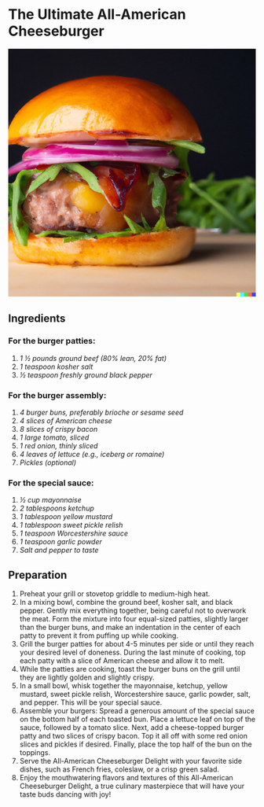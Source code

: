 # The Ultimate All-American Cheeseburger

![Cheeseburger](recipes/all_american_cheeseburger.jpg)

## Ingredients
### **For the burger patties:**
1. *1 ½ pounds ground beef (80% lean, 20% fat)*
2. *1 teaspoon kosher salt*
3. *½ teaspoon freshly ground black pepper*
### **For the burger assembly:**
1. *4 burger buns, preferably brioche or sesame seed*
2. *4 slices of American cheese*
3. *8 slices of crispy bacon*
4. *1 large tomato, sliced*
5. *1 red onion, thinly sliced*
6. *4 leaves of lettuce (e.g., iceberg or romaine)*
7. *Pickles (optional)*
### **For the special sauce:**
1. *½ cup mayonnaise*
2. *2 tablespoons ketchup*
3. *1 tablespoon yellow mustard*
4. *1 tablespoon sweet pickle relish*
5. *1 teaspoon Worcestershire sauce*
6. *1 teaspoon garlic powder*
7. *Salt and pepper to taste*


## Preparation
1. Preheat your grill or stovetop griddle to medium-high heat.
2. In a mixing bowl, combine the ground beef, kosher salt, and black pepper. Gently mix everything together, being careful not to overwork the meat. Form the mixture into four equal-sized patties, slightly larger than the burger buns, and make an indentation in the center of each patty to prevent it from puffing up while cooking.
3. Grill the burger patties for about 4-5 minutes per side or until they reach your desired level of doneness. During the last minute of cooking, top each patty with a slice of American cheese and allow it to melt.
4. While the patties are cooking, toast the burger buns on the grill until they are lightly golden and slightly crispy.
5. In a small bowl, whisk together the mayonnaise, ketchup, yellow mustard, sweet pickle relish, Worcestershire sauce, garlic powder, salt, and pepper. This will be your special sauce.
6. Assemble your burgers: Spread a generous amount of the special sauce on the bottom half of each toasted bun. Place a lettuce leaf on top of the sauce, followed by a tomato slice. Next, add a cheese-topped burger patty and two slices of crispy bacon. Top it all off with some red onion slices and pickles if desired. Finally, place the top half of the bun on the toppings.
7. Serve the All-American Cheeseburger Delight with your favorite side dishes, such as French fries, coleslaw, or a crisp green salad.
8. Enjoy the mouthwatering flavors and textures of this All-American Cheeseburger Delight, a true culinary masterpiece that will have your taste buds dancing with joy!

